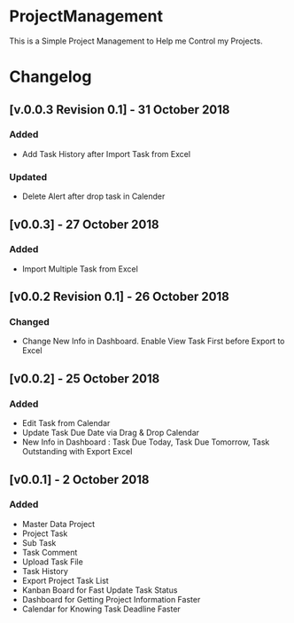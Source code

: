 # ProjectManagement
This is a Simple Project Management to Help me Control my Projects.

# Changelog

## [v.0.0.3 Revision 0.1] - 31 October 2018
### Added
- Add Task History after Import Task from Excel

### Updated
- Delete Alert after drop task in Calender

## [v0.0.3] - 27 October 2018
### Added
- Import Multiple Task from Excel

## [v0.0.2 Revision 0.1] - 26 October 2018
### Changed 
- Change New Info in Dashboard. Enable View Task First before Export to Excel

## [v0.0.2] - 25 October 2018
### Added
- Edit Task from Calendar
- Update Task Due Date via Drag & Drop Calendar
- New Info in Dashboard : Task Due Today, Task Due Tomorrow, Task Outstanding with Export Excel

## [v0.0.1] - 2 October 2018
### Added 
- Master Data Project
- Project Task
- Sub Task
- Task Comment
- Upload Task File
- Task History
- Export Project Task List
- Kanban Board for Fast Update Task Status
- Dashboard for Getting Project Information Faster
- Calendar for Knowing Task Deadline Faster